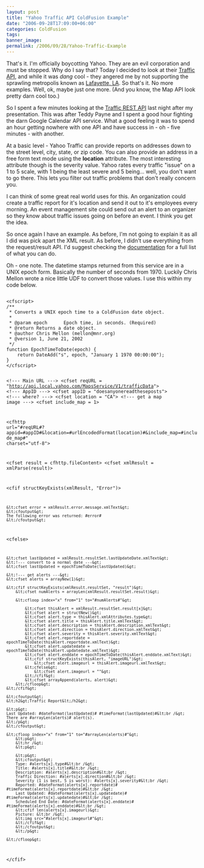 ```yaml
---
layout: post
title: "Yahoo Traffic API ColdFusion Example"
date: "2006-09-28T17:09:00+06:00"
categories: ColdFusion 
tags: 
banner_image: 
permalink: /2006/09/28/Yahoo-Traffic-Example
---
```


That's it. I'm officially boycotting Yahoo. They are an evil corporation and must be stopped. Why do I say that? Today I decided to look at their <a href="http://developer.yahoo.com/traffic/">Traffic API</a>, and while it was <i>dang</i> cool - they angered me by not supporting the sprawling metropolis known as <a href="http://en.wikipedia.org/wiki/Lafayette%2C_la">Lafayette, LA</a>. So that's it. No more examples. Well, ok, maybe just one more. (And you know, the Map API look pretty darn cool too.)
<!--more-->
So I spent a few minutes looking at the <a href="http://developer.yahoo.com/traffic/rest/V1/index.html">Traffic REST API</a> last night after my presentation. This was after Teddy Payne and I spent a good hour fighting the darn Google Calendar API service. What a good feeling it was to spend an hour getting nowhere with one API and have success in - oh - five minutes - with another. 

At a basic level - Yahoo Traffic can provide reports on addresses down to the street level, city, state, or zip code. You can also provide an address in a free form text mode using the <b>location</b> attribute. The most interesting attribute though is the severity value. Yahoo rates every traffic "issue" on a 1 to 5 scale, with 1 being the least severe and 5 being... well, you don't want to go there. This lets you filter out traffic problems that don't really concern you. 

I can think of some great real world uses for this. An organization could create a traffic report for it's location and send it out to it's employees every morning. An event management site could send out an alert to an organizer so they know about traffic issues going on before an event. I think you get the idea.

So once again I have an example. As before, I'm not going to explain it as all I did was pick apart the XML result. As before, I didn't use everything from the request/result API. I'd suggest checking the <a href="http://developer.yahoo.com/traffic/rest/V1/index.html">documentation</a> for a full list of what you can do. 

Oh - one note. The datetime stamps returned from this service are in a UNIX epoch form. Basically the number of seconds from 1970. Luckily Chris Mellon wrote a nice little UDF to convert those values. I use this within my code below.

<code>
&lt;cfscript&gt;
/**
 * Converts a UNIX epoch time to a ColdFusion date object.
 * 
 * @param epoch 	 Epoch time, in seconds. (Required)
 * @return Returns a date object. 
 * @author Chris Mellon (mellon@mnr.org) 
 * @version 1, June 21, 2002 
 */
function EpochTimeToDate(epoch) {
    return DateAdd("s", epoch, "January 1 1970 00:00:00");
}
&lt;/cfscript&gt;

&lt;!--- Main URL ---&gt;
&lt;cfset reqURL = "http://api.local.yahoo.com/MapsService/V1/trafficData"&gt;
&lt;!--- AppID ---&gt;
&lt;cfset appID = "doesanyonereadtheseposts"&gt;
&lt;!--- where? ---&gt;
&lt;cfset location = "CA"&gt;
&lt;!--- get a map image ---&gt;
&lt;cfset include_map = 1&gt;

&lt;cfhttp url="#reqURL#?appid=#appID#&location=#urlEncodedFormat(location)#&include_map=#include_map#" charset="utf-8"&gt;

&lt;cfset result = cfhttp.fileContent&gt;
&lt;cfset xmlResult = xmlParse(result)&gt;

&lt;cfif structKeyExists(xmlResult, "Error")&gt;

	&lt;cfset error = xmlResult.error.message.xmlText&gt;
	&lt;cfoutput&gt;
	The following error was returned: #error#
	&lt;/cfoutput&gt;
	
&lt;cfelse&gt;

	&lt;cfset lastUpdated = xmlResult.resultSet.lastUpdateDate.xmlText&gt;
	&lt;!--- convert to a normal date ---&gt;
	&lt;cfset lastUpdated = epochTimeToDate(lastUpdated)&gt;
	
	&lt;!--- get alerts ---&gt;
	&lt;cfset alerts = arrayNew(1)&gt;
	
	&lt;cfif structKeyExists(xmlResult.resultSet, "result")&gt;
		&lt;cfset numAlerts = arrayLen(xmlResult.resultSet.result)&gt;
		
		&lt;cfloop index="x" from="1" to="#numAlerts#"&gt;
			
			&lt;cfset thisAlert = xmlResult.resultSet.result[x]&gt;
			&lt;cfset alert = structNew()&gt;
			&lt;cfset alert.type = thisAlert.xmlAttributes.type&gt;
			&lt;cfset alert.title = thisAlert.title.xmlText&gt;
			&lt;cfset alert.description = thisAlert.description.xmlText&gt;
			&lt;cfset alert.direction = thisAlert.direction.xmlText&gt;
			&lt;cfset alert.severity = thisAlert.severity.xmlText&gt;
			&lt;cfset alert.reportdate = epochTimeToDate(thisAlert.reportdate.xmlText)&gt;
			&lt;cfset alert.updatedate = epochTimeToDate(thisAlert.updatedate.xmlText)&gt;
			&lt;cfset alert.enddate = epochTimeToDate(thisAlert.enddate.xmlText)&gt;
			&lt;cfif structKeyExists(thisAlert, "imageURL")&gt;
				&lt;cfset alert.imageurl = thisAlert.imageurl.xmlText&gt;
			&lt;cfelse&gt;
				&lt;cfset alert.imageurl = ""&gt;
			&lt;/cfif&gt;
			&lt;cfset arrayAppend(alerts, alert)&gt;
		&lt;/cfloop&gt;
	&lt;/cfif&gt;
		
	&lt;cfoutput&gt;
	&lt;h2&gt;Traffic Report&lt;/h2&gt;
	
	&lt;p&gt;
	Last Updated: #dateFormat(lastUpdated)# #timeFormat(lastUpdated)#&lt;br /&gt;
	There are #arrayLen(alerts)# alert(s).
	&lt;/p&gt;
	&lt;/cfoutput&gt;
	
	&lt;cfloop index="x" from="1" to="#arrayLen(alerts)#"&gt;
		&lt;p&gt;
		&lt;hr /&gt;
		&lt;p&gt;
		
		&lt;p&gt;
		&lt;cfoutput&gt;
		Type: #alerts[x].type#&lt;br /&gt;
		Title: #alerts[x].title#&lt;br /&gt;
		Description: #alerts[x].description#&lt;br /&gt;
		Traffic Direction: #alerts[x].direction#&lt;br /&gt;
		Severity (1 is best, 5 is worst): #alerts[x].severity#&lt;br /&gt;
		Reported: #dateFormat(alerts[x].reportdate)# #timeFormat(alerts[x].reportdate)#&lt;br /&gt;
		Last Updated: #dateFormat(alerts[x].updatedate)# #timeFormat(alerts[x].updatedate)#&lt;br /&gt;
		Scheduled End Date: #dateFormat(alerts[x].enddate)# #timeFormat(alerts[x].enddate)#&lt;br /&gt;
		&lt;cfif len(alerts[x].imageurl)&gt;
		Picture: &lt;br /&gt;
		&lt;img src="#alerts[x].imageurl#"&gt;
		&lt;/cfif&gt;
		&lt;/cfoutput&gt;
		&lt;/p&gt;
		
	&lt;/cfloop&gt;
	
&lt;/cfif&gt;
</code>